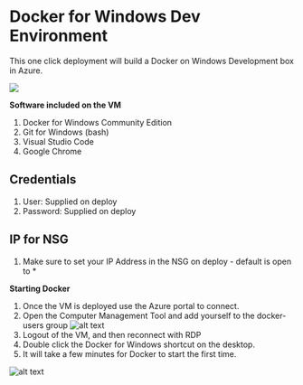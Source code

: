 # Docker for Windows Dev Environment
This one click deployment will build a Docker on Windows Development box in Azure.

<a href="https://portal.azure.com/#create/Microsoft.Template/uri/https%3A%2F%2Fraw.githubusercontent.com%2Fdeltadan%2Fwindows10docker%2Fmaster%2Fazure-deploy.json" target="_blank">
    <img src="https://github.com/deltadan/windows10docker/blob/master/media/Deploy-to-Azure-button.png"/>
</a>

**Software included on the VM**

1. Docker for Windows Community Edition
1. Git for Windows (bash)
1. Visual Studio Code
1. Google Chrome

## Credentials
1. User: Supplied on deploy
1. Password: Supplied on deploy

## IP for NSG
1. Make sure to set your IP Address in the NSG on deploy - default is open to *

**Starting Docker**
1. Once the VM is deployed use the Azure portal to connect.
1. Open the Computer Management Tool and add yourself to the docker-users group
![alt text](https://github.com/deltadan/windows10docker/blob/master/media/dockerusers.png "User ID must be in the docker-users group")
1. Logout of the VM, and then reconnect with RDP
1. Double click the Docker for Windows shortcut on the desktop.
1. It will take a few minutes for Docker to start the first time.

![alt text](https://github.com/deltadan/windows10docker/blob/master/media/dockerrun.png "Docker is Running on Windows 10 in Azure!")
